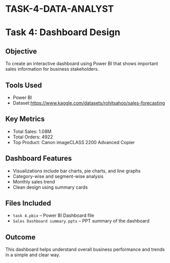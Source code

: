 # TASK-4-DATA-ANALYST
# Task 4: Dashboard Design

## Objective
To create an interactive dashboard using Power BI that shows important sales information for business stakeholders.

## Tools Used
- Power BI
- Dataset:https://www.kaggle.com/datasets/rohitsahoo/sales-forecasting 

## Key Metrics
- Total Sales: 1.08M
- Total Orders: 4922
- Top Product: Canon imageCLASS 2200 Advanced Copier

## Dashboard Features
- Visualizations include bar charts, pie charts, and line graphs
- Category-wise and segment-wise analysis
- Monthly sales trend
- Clean design using summary cards

## Files Included
- `task 4.pbix` – Power BI Dashboard file
- `Sales Dashboard summary.pptx` – PPT summary of the dashboard

## Outcome
This dashboard helps understand overall business performance and trends in a simple and clear way.
